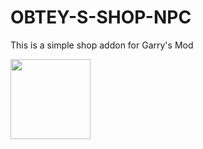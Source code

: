 # OBTEY-S-SHOP-NPC
This is a simple shop addon for Garry's Mod

<img src="https://i.imgur.com/sHPuQtw.png" width="128"/>
